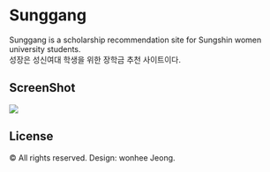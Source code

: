 # Sunggang 
Sunggang is a scholarship recommendation site for Sungshin women university students.<br/>
성장은 성신여대 학생을 위한 장학금 추천 사이트이다.

ScreenShot
------------
<img src ="https://user-images.githubusercontent.com/28107452/48785527-35176300-ed28-11e8-9e92-8eef9231450f.png"/>

License
------------
© All rights reserved. Design: wonhee Jeong.
